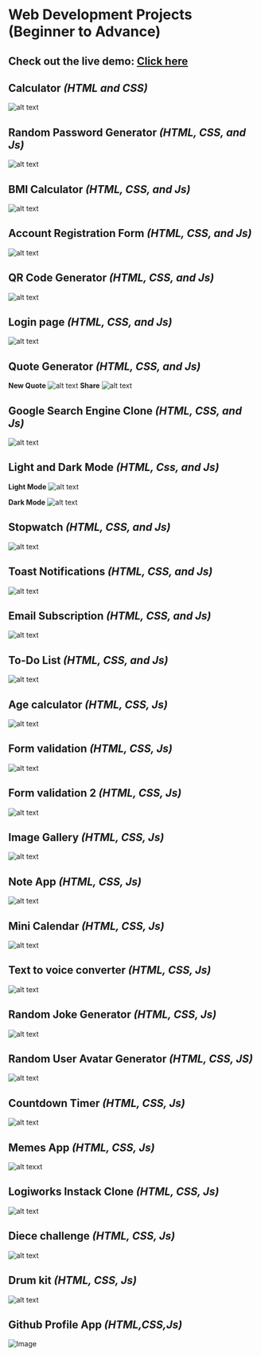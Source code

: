 # Web Development Projects (Beginner to Advance)        
## Check out the live demo: [Click here](https://akashkobal.github.io/web-projects-demo/)
  
## Calculator _(HTML and CSS)_ <br>         
![alt text](https://github.com/AkashKobal/web-development/blob/main/1.%20Calculator/calculator%20output.png)              
           
## Random Password Generator _(HTML, CSS, and Js)_ <br>             
![alt text](https://github.com/AkashKobal/web-development/blob/main/2.%20Random%20Password%20Generator/random%20password%20generator%20output.png)          
   
## BMI Calculator  _(HTML, CSS, and Js)_ <br>          
![alt text](https://github.com/AkashKobal/web-development/blob/main/3.%20Body%20Mass%20Index%20Calculator/bmi%20calculator%20output.png)        
      
## Account Registration Form  _(HTML, CSS, and Js)_ <br>     
![alt text](https://github.com/AkashKobal/web-development/blob/main/4.%20Account%20Registration%20Form/account%20registration%20form%20output.png)      
   
## QR Code Generator  _(HTML, CSS, and Js)_ <br>   
![alt text](https://github.com/AkashKobal/web-development/blob/main/5.%20QR%20Code%20Generator/qr%20code%20generator.png) 
 
## Login page  _(HTML, CSS, and Js)_ <br>  
![alt text](https://github.com/AkashKobal/web-development/blob/main/6.%20Login%20Page/login%20page%20output.png)

## Quote Generator _(HTML, CSS, and Js)_ <br>
**New Quote**
![alt text](https://github.com/AkashKobal/web-development/blob/main/7.%20Quotes%20Generator/new%20quote%20output.png)
**Share** 
![alt text](https://github.com/AkashKobal/web-development/blob/main/7.%20Quotes%20Generator/share%20output.png)

## Google Search Engine Clone _(HTML, CSS, and Js)_
![alt text](https://github.com/AkashKobal/web-development/blob/main/8.%20Google%20Search%20Engine%20Clone/output.png)

## Light and Dark Mode _(HTML, Css, and Js)_
**Light Mode**
![alt text](https://github.com/AkashKobal/web-development/blob/main/9.%20Light%20and%20Dark%20Mode/output%20lightmode.png)

**Dark Mode**
![alt text](https://github.com/AkashKobal/web-development/blob/main/9.%20Light%20and%20Dark%20Mode/output%20darkmode.png)

## Stopwatch _(HTML, CSS, and Js)_
![alt text](https://github.com/AkashKobal/web-development/blob/main/10.%20Stopwatch/output.png)

## Toast Notifications  _(HTML, CSS, and Js)_
![alt text](https://github.com/AkashKobal/web-development/blob/main/11.%20Toast%20Notification/output.png)

## Email Subscription _(HTML, CSS, and Js)_
![alt text](https://github.com/AkashKobal/web-development/blob/main/12.%20Email%20Subscription/output.png)

## To-Do List _(HTML, CSS, and Js)_
![alt text](https://github.com/AkashKobal/web-development/blob/main/13.%20To%20Do%20List/output.png)

## Age calculator _(HTML, CSS, Js)_
![alt text](https://github.com/AkashKobal/web-development/blob/main/14.%20Age%20Calculator/output.png)

## Form validation _(HTML, CSS, Js)_
![alt text](https://github.com/AkashKobal/web-development/blob/main/15.%20Form%20Validation/output.png)

## Form validation 2 _(HTML, CSS, Js)_
![alt text](https://github.com/AkashKobal/web-development/blob/main/16.%20Form%20Validation%202/Screenshot%20(327).png)

## Image Gallery _(HTML, CSS, Js)_
![alt text](https://github.com/AkashKobal/web-development/blob/main/17.%20Image%20Gallery/Screenshot%20(325).png)

## Note App _(HTML, CSS, Js)_
![alt text](https://github.com/AkashKobal/web-development/blob/main/18.%20Create%20Notes/Screenshot%20(329).png)

## Mini Calendar _(HTML, CSS, Js)_
![alt text](https://github.com/AkashKobal/web-development/blob/main/19.%20Mini%20Calendar/Screenshot%20(337).png)

## Text to voice converter _(HTML, CSS, Js)_
![alt text](https://github.com/AkashKobal/web-development/blob/main/20.%20Text%20to%20Voice%20Converter/Screenshot%20(338).png)

## Random Joke Generator _(HTML, CSS, Js)_
![alt text](https://github.com/AkashKobal/web-development/blob/main/21.%20Random%20Jocke%20Generator/Screenshot%20(339).png)

## Random User Avatar Generator _(HTML, CSS, JS)_
![alt text](https://github.com/AkashKobal/web-development/blob/main/22.%20Random%20User%20Avatar%20Generator/Screenshot%20(340).png)

## Countdown Timer _(HTML, CSS, Js)_
![alt text](https://github.com/AkashKobal/web-development/blob/main/23.%20Countdown%20Timer/Screenshot%20(342).png)

## Memes App _(HTML, CSS, Js)_
![alt texxt](https://github.com/AkashKobal/web-development/blob/main/24.%20Memes%20App/Screenshot%20(343).png)

## Logiworks Instack Clone _(HTML, CSS, Js)_
![alt text](https://github.com/AkashKobal/web-development/blob/main/25.%20Logiworks%20Instack%20Clone/Screenshot%20(346).png)

## Diece challenge _(HTML, CSS, Js)_
![alt text](https://github.com/AkashKobal/web-development/blob/main/26.%20Diece%20challenge/Screenshot%20(350).png)

## Drum kit _(HTML, CSS, Js)_
![alt text](https://github.com/AkashKobal/web-development/blob/main/27.%20Drum%20kit/Screenshot%20(351).png)

## Github Profile App _(HTML,CSS,Js)_
![Image](https://github.com/AkashKobal/web-development/blob/main/29.%20Github%20Profile%20App/Screenshot%20(354).png)


